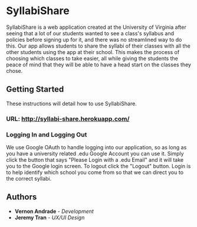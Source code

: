 # SyllabiShare

SyllabiShare is a web application created at the University of Virginia after seeing that a lot of our students wanted to see a class's syllabus and policies before signing up for it, and there was no streamlined way to do this. Our app allows students to share the syllabi of their classes with all the other students using the app at their school. This makes the process of choosing which classes to take easier, all while giving the students the peace of mind that they will be able to have a head start on the classes they chose.

## Getting Started

These instructions will detail how to use SyllabiShare.

### URL: http://syllabi-share.herokuapp.com/

### Logging In and Logging Out

We use Google OAuth to handle logging into our application, so as long as you have a university related .edu Google Account you can use it. Simply click the button that says "Please Login with a .edu Email" and it will take you to the Google login screen. To logout click the "Logout" button. Login is to help identify which school you come from so that we can direct you to the correct syllabi. 

## Authors

* **Vernon Andrade** - *Development*
* **Jeremy Tran** - *UX/UI Design*
